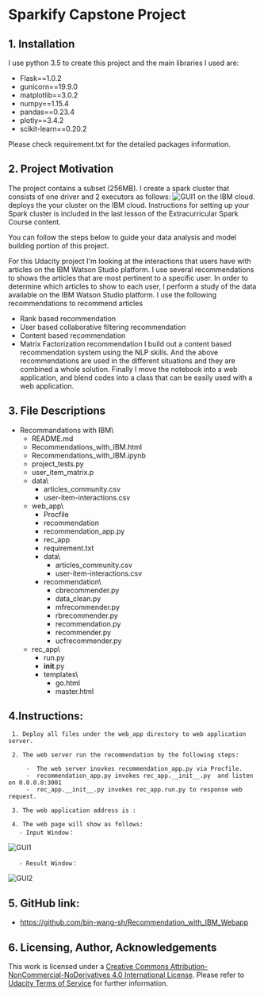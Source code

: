 # Sparkify Capstone Project

## 1. Installation
I use python 3.5 to create this project and the main libraries I used are:
- Flask==1.0.2
- gunicorn==19.9.0
- matplotlib==3.0.2
- numpy==1.15.4
- pandas==0.23.4
- plotly==3.4.2
- scikit-learn==0.20.2

Please check requirement.txt for the detailed packages information.

## 2. Project Motivation

The project  contains a  subset (256MB). I create a spark cluster that consists of one driver and 2 executors as follows:
 ![GUI1](IBM_1.jpg 'Input window')
 on the IBM cloud.  deploys the  your cluster on the IBM cloud. Instructions for setting up your Spark cluster is included in the last lesson of the Extracurricular Spark Course content.

You can follow the steps below to guide your data analysis and model building portion of this project.


For this Udacity project I'm looking at the interactions that users have with articles on the IBM Watson Studio platform. I use several recommendations to shows the articles that are most pertinent to a specific user.
In order to determine which articles to show to each user, I perform a study of the data available on the IBM Watson Studio platform. I use the following recommendations to recommend articles
- Rank based recommendation
- User based collaborative filtering recommendation
- Content based recommendation
- Matrix Factorization recommendation
I build out a content based recommendation system using the NLP skills.  And the above recommendations are used in the different situations and they are combined a whole solution. Finally I move the notebook into a web application, and blend codes into a class that can be easily used with a web application.

## 3. File Descriptions

- Recommandations with IBM\
   - README.md
   - Recommendations_with_IBM.html
   - Recommendations_with_IBM.ipynb
   - project_tests.py
   - user_item_matrix.p
   - data\
     - articles_community.csv
      - user-item-interactions.csv
   - web_app\
     -  Procfile
     -  recommendation
     -  recommendation_app.py
     -  rec_app
     -  requirement.txt
     - data\
       -  articles_community.csv
       -  user-item-interactions.csv
     - recommendation\
       -  cbrecommender.py
       -  data_clean.py
       -  mfrecommender.py
       -  rbrecommender.py
       -  recommendation.py
       -  recommender.py
       -  ucfrecommender.py
    - rec_app\
       -  run.py
       -  __init__.py
       -  templates\
          -  go.html
          -  master.html

## 4.Instructions:

     1. Deploy all files under the web_app directory to web application server.

     2. The web server run the recommendation by the following steps:

         -  The web server inovkes recommendation_app.py via Procfile.
         -  recommendation_app.py invokes rec_app.__init__.py  and listen on 0.0.0.0:3001
         -  rec_app.__init__.py invokes rec_app.run.py to response web request.

     3. The web application address is :

     4. The web page will show as follows:
       - Input Window：
 ![GUI1](IBM_1.jpg 'Input window')


       - Result Window：
![GUI2](IBM_2.jpg 'Result window')




## 5. GitHub link:
   - https://github.com/bin-wang-sh/Recommendation_with_IBM_Webapp

## 6. Licensing, Author, Acknowledgements
This work is licensed under a [Creative Commons  Attribution-NonCommercial-NoDerivatives 4.0 International License](http://creativecommons.org/licenses/by-nc-nd/4.0/). Please refer to [Udacity Terms of Service](https://www.udacity.com/legal) for further information.
